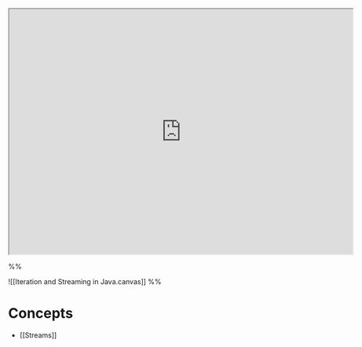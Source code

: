 <iframe src="http://server.isaacklugman.com/programming-II/iteration-and-streaming-in-java.html" width="700px" height="500px"></iframe>

%%

![[Iteration and Streaming in Java.canvas]]
%%

# Concepts

- [[Streams]]